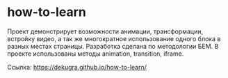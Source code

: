 # how-to-learn
Проект демонстрирует возможности анимации, трансформации, встройку видео, а так же многократное использование одного блока в разных местах страницы.
Разработка сделана по методологии БЕМ.
В проекте использованы методы animation, transition, iframe.

Ссылка:  https://dekugra.github.io/how-to-learn/
